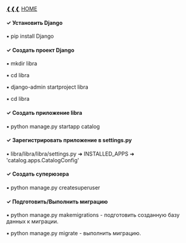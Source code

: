 [❰❰❰](https://github.com/L1quide/CheatSeets/blob/master/Django_main.md)  [HOME](https://github.com/L1quide/CheatSeets/blob/master/README.md)

#### ✓ Установить Django

▪ pip install Django

#### ✓ Создать проект Django

▪ mkdir libra

▪ cd libra

▪ django-admin startproject libra

▪ cd libra

#### ✓ Создать приложение libra

▪ python manage.py startapp catalog

#### ✓ Зарегистрировать приложение в settings.py

▪ libra/libra/libra/settings.py ➜ INSTALLED_APPS ➜ 'catalog.apps.CatalogConfig'

#### ✓ Создать суперюзера

▪ python manage.py createsuperuser
    
#### ✓ Подготовить/Выполнить миграцию

▪ python manage.py makemigrations - подготовить созданную базу данных к миграции.

▪ python manage.py migrate - выполнить миграцию.